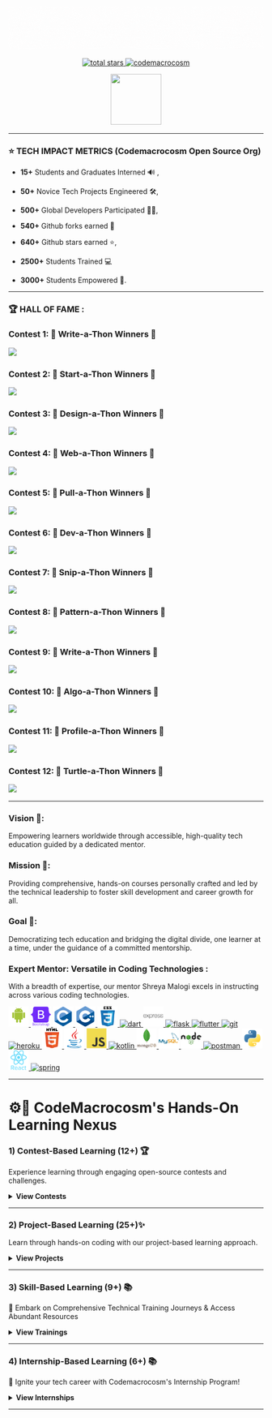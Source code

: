 

<!--

**Here are some ideas to get you started:**

🙋‍♀️ A short introduction - what is your organization all about?
🌈 Contribution guidelines - how can the community get involved?
👩‍💻 Useful resources - where can the community find your docs? Is there anything else the community should know?
🍿 Fun facts - what does your team eat for breakfast?
🧙 Remember, you can do mighty things with the power of [Markdown](https://docs.github.com/github/writing-on-github/getting-started-with-writing-and-formatting-on-github/basic-writing-and-formatting-syntax)
-->


![banner](https://github.com/CodeMacrocosm/.github/blob/main/profile/cm%20banner%20gif.gif)

<!--📛BADGES / 🌐WEBSITE: https://github.com/DenverCoder1/custom-icon-badges -->


<p align="center">
  
  <a href="https://github.com/CodeMacrocosm?tab=repositories&sort=stargazers">
    <img alt="total stars" title="Total stars on GitHub" src="https://img.shields.io/github/stars/CodeMacrocosm?color=007acc&labelColor=0055aa&style=for-the-badge&logo=person-add&label=Stars&logoColor=white"/>
  </a>


 

  <!--👀VIEWS / 🌐WEBSITE: https://github.com/antonkomarev/github-profile-views-counter -->
  <a href="https://github.com/codemacrocosm?tab=Profile Views">
    <img src="https://komarev.com/ghpvc/?username=codemacrocosmi&label=Profile%20views&color=007acc&style=for-the-badge" alt="codemacrocosm" />
   </a>
   
</p>



<!--🖼️OCTOCAT-->
<p align="center">
<img src="https://media.giphy.com/media/IP7sarl7C5lSFCw9rG/giphy.gif"  width="100px" height="100px"></p>

---
### ⭐️ TECH IMPACT METRICS (Codemacrocosm Open Source Org)

- **15+** Students and Graduates Interned 🔊 ,

- **50+** Novice Tech Projects Engineered 🛠️,

- **500+** Global Developers Participated 👨‍💻,
  
- **540+** Github forks earned 🍴

- **640+** Github stars earned ⭐️,

- **2500+** Students Trained 💻

- **3000+** Students Empowered 🚀.



---

<p align="center">




###  🏆 HALL OF FAME : 

  ###  Contest 1: 🥇 Write-a-Thon Winners 🥇

  <a href="https://github.com/codeMacrocosm/Write-a-Thon-20/graphs/contributors">
    <img src="https://contrib.rocks/image?repo=codeMacrocosm/Write-a-Thon-20" />
  </a>


  ###  Contest 2: 🥇 Start-a-Thon Winners 🥇
  <a href="https://github.com/codeMacrocosm/Start-a-Thon-20/graphs/contributors">
    <img src="https://contrib.rocks/image?repo=codeMacrocosm/Start-a-Thon-20" />
  </a>



  ### Contest 3: 🥇 Design-a-Thon Winners 🥇
  <a href="https://github.com/codeMacrocosm/Design-a-Thon-20/graphs/contributors">
    <img src="https://contrib.rocks/image?repo=codeMacrocosm/Design-a-Thon-20" />
  </a>

  ###  Contest 4: 🥇 Web-a-Thon Winners 🥇
  <a href="https://github.com/codeMacrocosm/Web-a-Thon-20/graphs/contributors">
    <img src="https://contrib.rocks/image?repo=codeMacrocosm/Web-a-Thon-20" />
  </a>



  ###  Contest 5: 🥇 Pull-a-Thon Winners 🥇
  <a href="https://github.com/codeMacrocosm/Pull-a-Thon-21/graphs/contributors">
    <img src="https://contrib.rocks/image?repo=codeMacrocosm/Pull-a-Thon-21" />
  </a>

  ###  Contest 6: 🥇 Dev-a-Thon Winners 🥇
  <a href="https://github.com/codeMacrocosm/Dev-a-Thon-21/graphs/contributors">
    <img src="https://contrib.rocks/image?repo=codeMacrocosm/Dev-a-Thon-21" />
  </a>

  ###  Contest 7: 🥇 Snip-a-Thon Winners 🥇
  <a href="https://github.com/codeMacrocosm/Snip-a-Thon-21/graphs/contributors">
    <img src="https://contrib.rocks/image?repo=codeMacrocosm/Snip-a-Thon-21" />
  </a>

  ###  Contest 8: 🥇 Pattern-a-Thon Winners 🥇
  <a href="https://github.com/codeMacrocosm/Pattern-a-Thon-22/graphs/contributors">
    <img src="https://contrib.rocks/image?repo=codeMacrocosm/Pattern-a-Thon-22" />
  </a>

  ###  Contest 9: 🥇 Write-a-Thon Winners 🥇
  <a href="https://github.com/codeMacrocosm/Vocab-a-Thon-22/graphs/contributors">
    <img src="https://contrib.rocks/image?repo=codeMacrocosm/Vocab-a-Thon-22" />
  </a>

  ###  Contest 10: 🥇 Algo-a-Thon Winners 🥇
  <a href="https://github.com/codeMacrocosm/Algo-a-Thon-22/graphs/contributors">
    <img src="https://contrib.rocks/image?repo=codeMacrocosm/Algo-a-Thon-22" />
  </a>

  ###  Contest 11: 🥇 Profile-a-Thon Winners 🥇
  <a href="https://github.com/codeMacrocosm/Profile-a-Thon-22/graphs/contributors">
    <img src="https://contrib.rocks/image?repo=codeMacrocosm/Profile-a-Thon-22" />
  </a>

  ###  Contest 12: 🥇 Turtle-a-Thon Winners 🥇
  <a href="https://github.com/codeMacrocosm/Turtle-a-Thon-23/graphs/contributors">
    <img src="https://contrib.rocks/image?repo=codeMacrocosm/Turtle-a-Thon-23" />
  </a>

</details>



</div>

---

<h3 align="left">  Vision 🌟: </h3> Empowering learners worldwide through accessible, high-quality tech education guided by a dedicated mentor.

<h3 align="left"> Mission 🚀: </h3> Providing comprehensive, hands-on courses personally crafted and led by the technical leadership to foster skill development and career growth for all.

<h3 align="left">  Goal 🎯: </h3> Democratizing tech education and bridging the digital divide, one learner at a time, under the guidance of a committed mentorship.

<h3 align="left"> Expert Mentor: Versatile in Coding Technologies :</h3>

With a breadth of expertise, our mentor Shreya Malogi excels in instructing across various coding technologies.

<p align="left"> <a href="https://developer.android.com" target="_blank" rel="noreferrer"> <img src="https://raw.githubusercontent.com/devicons/devicon/master/icons/android/android-original-wordmark.svg" alt="android" width="40" height="40"/> </a> <a href="https://getbootstrap.com" target="_blank" rel="noreferrer"> <img src="https://raw.githubusercontent.com/devicons/devicon/master/icons/bootstrap/bootstrap-plain-wordmark.svg" alt="bootstrap" width="40" height="40"/> </a> <a href="https://www.cprogramming.com/" target="_blank" rel="noreferrer"> <img src="https://raw.githubusercontent.com/devicons/devicon/master/icons/c/c-original.svg" alt="c" width="40" height="40"/> </a> <a href="https://www.w3schools.com/cpp/" target="_blank" rel="noreferrer"> <img src="https://raw.githubusercontent.com/devicons/devicon/master/icons/cplusplus/cplusplus-original.svg" alt="cplusplus" width="40" height="40"/> </a> <a href="https://www.w3schools.com/css/" target="_blank" rel="noreferrer"> <img src="https://raw.githubusercontent.com/devicons/devicon/master/icons/css3/css3-original-wordmark.svg" alt="css3" width="40" height="40"/> </a> <a href="https://dart.dev" target="_blank" rel="noreferrer"> <img src="https://www.vectorlogo.zone/logos/dartlang/dartlang-icon.svg" alt="dart" width="40" height="40"/> </a> <a href="https://expressjs.com" target="_blank" rel="noreferrer"> <img src="https://raw.githubusercontent.com/devicons/devicon/master/icons/express/express-original-wordmark.svg" alt="express" width="40" height="40"/> </a> <a href="https://flask.palletsprojects.com/" target="_blank" rel="noreferrer"> <img src="https://www.vectorlogo.zone/logos/pocoo_flask/pocoo_flask-icon.svg" alt="flask" width="40" height="40"/> </a> <a href="https://flutter.dev" target="_blank" rel="noreferrer"> <img src="https://www.vectorlogo.zone/logos/flutterio/flutterio-icon.svg" alt="flutter" width="40" height="40"/> </a> <a href="https://git-scm.com/" target="_blank" rel="noreferrer"> <img src="https://www.vectorlogo.zone/logos/git-scm/git-scm-icon.svg" alt="git" width="40" height="40"/> </a> <a href="https://heroku.com" target="_blank" rel="noreferrer"> <img src="https://www.vectorlogo.zone/logos/heroku/heroku-icon.svg" alt="heroku" width="40" height="40"/> </a> <a href="https://www.w3.org/html/" target="_blank" rel="noreferrer"> <img src="https://raw.githubusercontent.com/devicons/devicon/master/icons/html5/html5-original-wordmark.svg" alt="html5" width="40" height="40"/> </a> <a href="https://www.java.com" target="_blank" rel="noreferrer"> <img src="https://raw.githubusercontent.com/devicons/devicon/master/icons/java/java-original.svg" alt="java" width="40" height="40"/> </a> <a href="https://developer.mozilla.org/en-US/docs/Web/JavaScript" target="_blank" rel="noreferrer"> <img src="https://raw.githubusercontent.com/devicons/devicon/master/icons/javascript/javascript-original.svg" alt="javascript" width="40" height="40"/> </a> <a href="https://kotlinlang.org" target="_blank" rel="noreferrer"> <img src="https://www.vectorlogo.zone/logos/kotlinlang/kotlinlang-icon.svg" alt="kotlin" width="40" height="40"/> </a> <a href="https://www.mongodb.com/" target="_blank" rel="noreferrer"> <img src="https://raw.githubusercontent.com/devicons/devicon/master/icons/mongodb/mongodb-original-wordmark.svg" alt="mongodb" width="40" height="40"/> </a> <a href="https://www.mysql.com/" target="_blank" rel="noreferrer"> <img src="https://raw.githubusercontent.com/devicons/devicon/master/icons/mysql/mysql-original-wordmark.svg" alt="mysql" width="40" height="40"/> </a> <a href="https://nodejs.org" target="_blank" rel="noreferrer"> <img src="https://raw.githubusercontent.com/devicons/devicon/master/icons/nodejs/nodejs-original-wordmark.svg" alt="nodejs" width="40" height="40"/> </a> <a href="https://postman.com" target="_blank" rel="noreferrer"> <img src="https://www.vectorlogo.zone/logos/getpostman/getpostman-icon.svg" alt="postman" width="40" height="40"/> </a> <a href="https://www.python.org" target="_blank" rel="noreferrer"> <img src="https://raw.githubusercontent.com/devicons/devicon/master/icons/python/python-original.svg" alt="python" width="40" height="40"/> </a> <a href="https://reactjs.org/" target="_blank" rel="noreferrer"> <img src="https://raw.githubusercontent.com/devicons/devicon/master/icons/react/react-original-wordmark.svg" alt="react" width="40" height="40"/> </a> <a href="https://spring.io/" target="_blank" rel="noreferrer"> <img src="https://www.vectorlogo.zone/logos/springio/springio-icon.svg" alt="spring" width="40" height="40"/> </a> </p>

---

# ⚙️🧠 CodeMacrocosm's Hands-On Learning Nexus

### 1) Contest-Based Learning (12+) 🏆

Experience learning through engaging open-source contests and challenges.

<details>
  <summary><strong>View Contests </strong></summary>


| S.No | Name of Contest                                              | Stars | Forks | Contributors |
|------|--------------------------------------------------------------|-------|-------|--------------|
| 1    | 🏆 [Write-a-Thon](https://github.com/CodeMacrocosm/Write-a-Thon-20) | <a href="https://github.com/CodeMacrocosm/Write-a-Thon-20/stargazers"><img src="https://img.shields.io/github/stars/CodeMacrocosm/Write-a-Thon-20?style=flat-square" alt="GitHub stars"></a> | <a href="https://github.com/CodeMacrocosm/Write-a-Thon-20/network"><img src="https://img.shields.io/github/forks/CodeMacrocosm/Write-a-Thon-20?style=flat-square" alt="GitHub forks"></a> | <a href="https://github.com/codemacrocosm/Write-a-Thon-20/graphs/contributors"><img src="https://img.shields.io/github/contributors/codemacrocosm/Write-a-Thon-20.svg" alt="GitHub contributors"></a> |
| 2    | 🌟 [Start-a-Thon](https://github.com/CodeMacrocosm/Start-a-Thon-20) | <a href="https://github.com/CodeMacrocosm/Start-a-Thon-20/stargazers"><img src="https://img.shields.io/github/stars/CodeMacrocosm/Start-a-Thon-20?style=flat-square" alt="GitHub stars"></a> | <a href="https://github.com/CodeMacrocosm/Start-a-Thon-20/network"><img src="https://img.shields.io/github/forks/CodeMacrocosm/Start-a-Thon-20?style=flat-square" alt="GitHub forks"></a> | <a href="https://github.com/codemacrocosm/Start-a-Thon-20/graphs/contributors"><img src="https://img.shields.io/github/contributors/codemacrocosm/Start-a-Thon-20.svg" alt="GitHub contributors"></a> |
| 3    | 💻 [Design-a-Thon](https://github.com/CodeMacrocosm/Design-a-Thon-20) | ![GitHub stars](https://img.shields.io/github/stars/CodeMacrocosm/Design-a-Thon?style=flat-square) | ![GitHub forks](https://img.shields.io/github/forks/srujana-55/Storybook?style=flat-square) | ![GitHub contributors](https://img.shields.io/github/contributors/codeMacrocosm/Design-a-Thon-20.svg) |
| 4    | 🌐 [Web-a-Thon](https://github.com/CodeMacrocosm/Web-a-Thon-20)     | ![GitHub stars](https://img.shields.io/github/stars/CodeMacrocosm/Web-a-Thon?style=flat-square) | ![GitHub forks](https://img.shields.io/github/forks/CodeMacrocosm/Web-a-Thon?style=flat-square) | ![GitHub contributors](https://img.shields.io/github/contributors/codemacrocosm/Web-a-Thon-20.svg) |
| 5    | 🚀 [Pull-a-Thon](https://github.com/CodeMacrocosm/Pull-a-Thon-21)   | ![GitHub stars](https://img.shields.io/github/stars/CodeMacrocosm/Pull-a-Thon?style=flat-square) | ![GitHub forks](https://img.shields.io/github/forks/CodeMacrocosm/Pull-a-Thon?style=flat-square) | ![GitHub contributors](https://img.shields.io/github/contributors/codemacrocosm/Pull-a-Thon.svg) |
| 6    | ✂️ [Dev-a-Thon](https://github.com/CodeMacrocosm/Dev-a-Thon-21)     | ![GitHub stars](https://img.shields.io/github/stars/CodeMacrocosm/Dev-a-Thon?style=flat-square) | ![GitHub forks](https://img.shields.io/github/forks/CodeMacrocosm/Dev-a-Thon?style=flat-square) | ![GitHub contributors](https://img.shields.io/github/contributors/codemacrocosm/Dev-a-Thon.svg) |
| 7    | 🌟 [Snip-a-Thon](https://github.com/CodeMacrocosm/Snip-a-Thon-21)   | ![GitHub stars](https://img.shields.io/github/stars/CodeMacrocosm/Snip-a-Thon-21?style=flat-square) | ![GitHub forks](https://img.shields.io/github/forks/CodeMacrocosm/Snip-a-Thon-21?style=flat-square) | ![GitHub contributors](https://img.shields.io/github/contributors/codemacrocosm/Snip-a-Thon-21.svg) |
| 8    | 📖 [Vocab-a-Thon](https://github.com/CodeMacrocosm/Vocab-a-Thon-22) | ![GitHub stars](https://img.shields.io/github/stars/CodeMacrocosm/Vocab-a-Thon-22?style=flat-square) | ![GitHub forks](https://img.shields.io/github/forks/CodeMacrocosm/Vocab-a-Thon-22?style=flat-square) | ![GitHub contributors](https://img.shields.io/github/contributors/codemacrocosm/Vocab-a-Thon-22.svg) |
| 9    | 💻 [Pattern-a-Thon](https://github.com/CodeMacrocosm/Pattern-a-Thon-22) | ![GitHub stars](https://img.shields.io/github/stars/CodeMacrocosm/Pattern-a-Thon?style=flat-square) | ![GitHub forks](https://img.shields.io/github/forks/CodeMacrocosm/Pattern-a-Thon?style=flat-square) | ![GitHub contributors](https://img.shields.io/github/contributors/codemacrocosm/Pattern-a-Thon.svg) |
| 10   | 🚀 [Algo-a-Thon](https://github.com/CodeMacrocosm/Algo-a-Thon-22)     | ![GitHub stars](https://img.shields.io/github/stars/CodeMacrocosm/Algo-a-Thon-22?style=flat-square) | ![GitHub forks](https://img.shields.io/github/forks/CodeMacrocosm/Algo-a-Thon-22?style=flat-square) | ![GitHub contributors](https://img.shields.io/github/contributors/codemacrocosm/Algo-a-Thon-22.svg) |
| 11   | 🚀 [Turtle-a-Thon](https://github.com/CodeMacrocosm/Turtle-a-Thon-23) | ![GitHub stars](https://img.shields.io/github/stars/codemacrocosm/Turtle-a-Thon?style=flat-square) | ![GitHub forks](https://img.shields.io/github/forks/CodeMacrocosm/Turtle-a-Thon?style=flat-square) | ![GitHub contributors](https://img.shields.io/github/contributors/codemacrocosm/Turtle-a-Thon.svg) |



</details>

---

### 2) Project-Based Learning (25+)✨

Learn through hands-on coding with our project-based learning approach.

<details>
  <summary><strong> View Projects </strong></summary>


### 🚀 Welcome to Our Coding Universe! 🌌

At CodeMacrocosm, we believe in hands-on learning that propels your coding journey to new heights. Led by our visionary Technical Director, we're on a mission to revolutionize the way you learn and engage with technology. With a diverse array of projects, mentorship programs, and workshops, we're here to empower you to unleash your full potential in the world of coding.


Ready to embark on an epic coding journey? Join us and let's code the future together! 🚀✨


### Here are the Projects Led by Our Technical Director during Masterclass sessions for various batches




| **No.** | **Project Link** | **Learning Outcome** | **Tech Stack** | **Stars** |
|---------|------------------|-----------------------|----------------|------------|
| 1 | [Pandemic Alert](https://github.com/shreyamalogi/pandemic-alert) | 🦠 Create a real-time pandemic alert system | Python | [![GitHub stars](https://img.shields.io/github/stars/shreyamalogi/pandemic-alert.svg?style=social)](https://github.com/shreyamalogi/pandemic-alert/stargazers) |
| 2 | [Text-to-Speech (TTS)](https://github.com/shreyamalogi/TTS) | 🗣️ Convert text into speech | Python | [![GitHub stars](https://img.shields.io/github/stars/shreyamalogi/TTS.svg?style=social)](https://github.com/shreyamalogi/TTS/stargazers) |
| 3 | [Bio Data](https://github.com/shreyamalogi/Bio-Data) | 📋 Create and manage biodata | HTML | [![GitHub stars](https://img.shields.io/github/stars/shreyamalogi/Bio-Data.svg?style=social)](https://github.com/shreyamalogi/Bio-Data/stargazers) |
| 4 | [Teal Minimal Portfolio](https://github.com/shreyamalogi/Teal-Minimal-Portfolio) | 💼 Design a minimalistic portfolio | HTML, CSS | [![GitHub stars](https://img.shields.io/github/stars/shreyamalogi/Teal-Minimal-Portfolio.svg?style=social)](https://github.com/shreyamalogi/Teal-Minimal-Portfolio/stargazers) |
| 5 | [Tinder for Dogs](https://github.com/shreyamalogi/tindog) | 🐾 Develop a dog matching app | HTML, CSS, Bootstrap | [![GitHub stars](https://img.shields.io/github/stars/shreyamalogi/tindog.svg?style=social)](https://github.com/shreyamalogi/tindog/stargazers) |
| 6 | [Polka Dot](https://github.com/shreyamalogi/the_hirst_painting) | 🎨 Create polka dot patterns | Turtle GUI (Python) | [![GitHub stars](https://img.shields.io/github/stars/shreyamalogi/the_hirst_painting.svg?style=social)](https://github.com/shreyamalogi/the_hirst_painting/stargazers) |
| 7 | [Spirograph](https://github.com/shreyamalogi/spirograph) | 🌐 Create intricate spirograph patterns | Turtle GUI (Python) | [![GitHub stars](https://img.shields.io/github/stars/shreyamalogi/spirograph.svg?style=social)](https://github.com/shreyamalogi/spirograph/stargazers) |
| 8 | [Doraemon](https://github.com/shreyamalogi/doraemon) | 🤖 Draw the character Doraemon | Turtle GUI (Python) | [![GitHub stars](https://img.shields.io/github/stars/shreyamalogi/doraemon.svg?style=social)](https://github.com/shreyamalogi/doraemon/stargazers) |
| 9 | [Among Us Tribute](https://github.com/shreyamalogi/among-us) | 🎮 Create a tribute to the game Among Us | Turtle GUI (Python) | [![GitHub stars](https://img.shields.io/github/stars/shreyamalogi/among-us.svg?style=social)](https://github.com/shreyamalogi/among-us/stargazers) |
| 10 | [Drums Kit](https://github.com/shreyamalogi/drums-app) | 🥁 Create an interactive drums kit | HTML, CSS, JavaScript | [![GitHub stars](https://img.shields.io/github/stars/shreyamalogi/drums-app.svg?style=social)](https://github.com/shreyamalogi/drums-app/stargazers) |
| 11 | [Dice Game](https://github.com/shreyamalogi/Dice-game) | 🎲 Implement a simple dice game | HTML, CSS, JavaScript | [![GitHub stars](https://img.shields.io/github/stars/shreyamalogi/Dice-game.svg?style=social)](https://github.com/shreyamalogi/Dice-game/stargazers) |
| 12 | [Kanye Quotes Generator](https://github.com/shreyamalogi/kanye-quotes-generator) | 🗯️ Generate random Kanye West quotes using an API | JavaScript (API) | [![GitHub stars](https://img.shields.io/github/stars/shreyamalogi/kanye-quotes-generator.svg?style=social)](https://github.com/shreyamalogi/kanye-quotes-generator/stargazers) |
| 13 | [Real-time ISS Tracker](https://github.com/shreyamalogi/Real-time-ISS-Tracker) | 🚀 Track the International Space Station in real-time | Python, Tkinter | [![GitHub stars](https://img.shields.io/github/stars/shreyamalogi/Real-time-ISS-Tracker.svg?style=social)](https://github.com/shreyamalogi/Real-time-ISS-Tracker/stargazers) |
| 14 | [Miles to Kilometers Converter](https://github.com/shreyamalogi/miles-to-km-converter) | 🌍 Build a converter for miles to kilometers | Tkinter (Python) | [![GitHub stars](https://img.shields.io/github/stars/shreyamalogi/miles-to-km-converter.svg?style=social)](https://github.com/shreyamalogi/miles-to-km-converter/stargazers) |
| 15 | [I Am Rich App](https://github.com/shreyamalogi/rich-app) | 💰 Create a simple "I Am Rich" app | Flutter | [![GitHub stars](https://img.shields.io/github/stars/shreyamalogi/rich-app.svg?style=social)](https://github.com/shreyamalogi/rich-app/stargazers) |
| 16 | [BizCard App](https://github.com/shreyamalogi/bizcard-app) | 🖇️ Create a business card app | Flutter | [![GitHub stars](https://img.shields.io/github/stars/shreyamalogi/bizcard-app.svg?style=social)](https://github.com/shreyamalogi/bizcard-app/stargazers) |
| 17 | [URL Shortener](https://github.com/shreyamalogi/URL-shortener) | 🔗 Create a URL shortener service | Python, Django | [![GitHub stars](https://img.shields.io/github/stars/shreyamalogi/URL-shortener.svg?style=social)](https://github.com/shreyamalogi/URL-shortener/stargazers) |
| 18 | [Coffee Machine](https://github.com/shreyamalogi/Coffee-Machine) | ☕ Simulate a coffee machine | Python | [![GitHub stars](https://img.shields.io/github/stars/shreyamalogi/Coffee-Machine.svg?style=social)](https://github.com/shreyamalogi/Coffee-Machine/stargazers) |


</details>



---

### 3) Skill-Based Learning (9+) 📚

🚀 Embark on Comprehensive Technical Training Journeys & Access Abundant Resources 



<details>
  <summary><strong> View Trainings </strong></summary>

- We empower global programmers with essential skills through meticulously crafted learning paths and comprehensive training.



1. **[📖 Github Training](https://github.com/CodeMacrocosm/Github-BOOK)**
   - Master version control with Git, repository management, and collaboration techniques.
   - **Stars:** 18 | **Forks:** 6

2. **[👨‍💻 Git Training](https://github.com/CodeMacrocosm/git-BOOK)**
   - Learn Git fundamentals, from version control to advanced branching strategies.
   - **Stars:** 10 | **Forks:** 5

3. **[🔧 15 days of HTML/CSS Training](https://github.com/CodeMacrocosm/HTMLCSS-BOOK)**
   - Build responsive web pages from scratch with HTML/CSS.
   - **Stars:** 11 | **Forks:** 9

4. **[⚛️ 10 Days of React.js Training](https://github.com/CodeMacrocosm/react.js-BOOK)**
   - Create dynamic user interfaces and scalable web applications with React.js.
   - **Stars:** 11 | **Forks:** 5

5. **[🌐 10 days of C Training](https://github.com/CodeMacrocosm/C-BOOK)**
   - Master the C programming language for system programming and algorithm development.
   - **Stars:** 17 | **Forks:** 7

6. **[🔍 10 days of C++ Training](https://github.com/CodeMacrocosm/CPP-BOOK)**
   - Explore advanced C++ concepts like classes and polymorphism.
   - **Stars:** 11 | **Forks:** 6

7. **[💡 30 days of DSA basics Training](https://github.com/CodeMacrocosm/DSA-BOOK)**
   - Learn essential data structures and algorithms for problem-solving.
   - **Stars:** 13 | **Forks:** 3

8. **[☕ 10 days of Java Training](https://github.com/CodeMacrocosm/JAVA-BOOK)**
   - Dive into Java programming and its ecosystem.
   - **Stars:** 10 | **Forks:** 2

9. **[🌐 45 days of Full Stack Web Development](https://github.com/CodeMacrocosm/WEBD-BOOK)**
   - Master full-stack web development from front-end to back-end.
   - **Stars:** 5 | **Forks:** 2
  
10. **[⚛️ 10 Days of python for kids](https://github.com/CodeMacrocosm/Python-Training)**
   - 10 Days of python training for kids of age 7-12
   - **Stars:** 3 | **Forks:** -

11. **[📖 10 Days of Data Analysis](https://github.com/CodeMacrocosm/Data-Analytics-Training)**
   - Master complete data analysis
   - **Stars:** 3 | **Forks:** -

Join us on an enriching learning adventure and unlock your full potential in the world of programming! 🚀📚

</details>


---

### 4) Internship-Based Learning (6+) 📚

🚀 Ignite your tech career with Codemacrocosm's Internship Program! 


<details>
  <summary><strong> View Internships </strong></summary>

CodeBoost: Accelerate Your Tech Career with Codemacrocosm's Internship Program

Codemacrocosm proudly presents its free internship program, designed for students and graduates deeply passionate about technology. 🎉 Immerse yourself in hands-on experiences, receive expert mentorship, and acquire valuable skills in software development, design, marketing, and beyond. 💻✨ Don't miss out on this incredible opportunity to ignite your tech career with Codemacrocosm! 🔥 Apply now!

### Frontend Development Internship 💻
- **Hands-On Projects:** Engage in practical frontend development tasks and projects.
  
- [Apply Now](https://docs.google.com/forms/d/e/1FAIpQLSc2p5PEnS5nA6DKED1gUtX9qPTMn41lRHDWQ0SmEgYNZWrhlg/viewform)

### Backend Development Internship 🖥️
- **Coding Challenges:** Tackle backend coding challenges and implement server-side solutions.
  
- [Apply Now](https://docs.google.com/forms/d/e/1FAIpQLSc2p5PEnS5nA6DKED1gUtX9qPTMn41lRHDWQ0SmEgYNZWrhlg/viewform)

### Full Stack Development Internship 🌐
- **End-to-End Projects:** Work on full-stack projects from frontend design to backend implementation.
  
- [Apply Now](https://docs.google.com/forms/d/e/1FAIpQLSc2p5PEnS5nA6DKED1gUtX9qPTMn41lRHDWQ0SmEgYNZWrhlg/viewform)

### Python Development Internship 🐍
- **Practical Programming:** Solve Python coding exercises and complete development tasks.

- [Apply Now](https://docs.google.com/forms/d/e/1FAIpQLSc2p5PEnS5nA6DKED1gUtX9qPTMn41lRHDWQ0SmEgYNZWrhlg/viewform)

### Graphic Design Internship 🎨
- **Design Challenges:** Take on graphic design challenges and create visual assets.

- [Apply Now](https://docs.google.com/forms/d/e/1FAIpQLSc2p5PEnS5nA6DKED1gUtX9qPTMn41lRHDWQ0SmEgYNZWrhlg/viewform)

### Digital Marketing Internship 📈
- **Marketing Campaigns:** Execute digital marketing campaigns and analyze their performance.

- [Apply Now](https://docs.google.com/forms/d/e/1FAIpQLSc2p5PEnS5nA6DKED1gUtX9qPTMn41lRHDWQ0SmEgYNZWrhlg/viewform)

</details>

---

